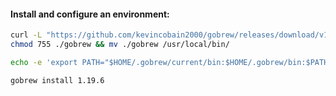 #### Install and configure an environment:
```bash
curl -L "https://github.com/kevincobain2000/gobrew/releases/download/v1.8.1/gobrew-linux-amd64" -o gobrew && \
chmod 755 ./gobrew && mv ./gobrew /usr/local/bin/
```
```bash
echo -e 'export PATH="$HOME/.gobrew/current/bin:$HOME/.gobrew/bin:$PATH"\nexport GOROOT="$HOME/.gobrew/current/go"' >> ~/.bashrc
```
```bash
gobrew install 1.19.6
```
